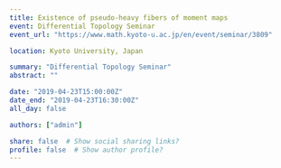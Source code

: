 ```yaml
---
title: Existence of pseudo-heavy fibers of moment maps
event: Differential Topology Seminar
event_url: "https://www.math.kyoto-u.ac.jp/en/event/seminar/3809"

location: Kyoto University, Japan

summary: "Differential Topology Seminar"
abstract: ""

date: "2019-04-23T15:00:00Z"
date_end: "2019-04-23T16:30:00Z"
all_day: false

authors: ["admin"]

share: false  # Show social sharing links?
profile: false  # Show author profile?
---
```

